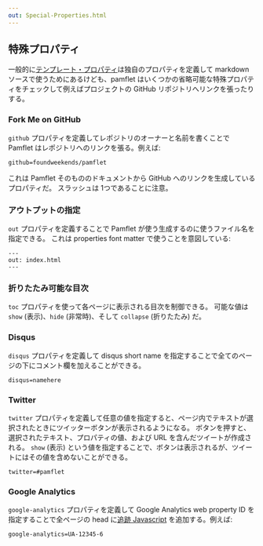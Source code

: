 ```yaml
---
out: Special-Properties.html
---
```


特殊プロパティ
------------

一般的に[テンプレート・プロパティ](Template-Properties.html)は独自のプロパティを定義して
markdown ソースで使うためにあるけども、pamflet はいくつかの省略可能な特殊プロパティをチェックして例えばプロジェクトの
GitHub リポジトリへリンクを張ったりする。

### Fork Me on GitHub

`github` プロパティを定義してレポジトリのオーナーと名前を書くことで
Pamflet はレポジトリへのリンクを張る。例えば:　

    github=foundweekends/pamflet

これは Pamflet そのもののドキュメントから GitHub へのリンクを生成しているプロパティだ。
スラッシュは 1つであることに注意。

### アウトプットの指定

`out` プロパティを定義することで Pamflet が使う生成するのに使うファイル名を指定できる。
これは properties font matter で使うことを意図している:

    ---
    out: index.html
    ---

### 折りたたみ可能な目次

`toc` プロパティを使って各ページに表示される目次を制御できる。
可能な値は `show` (表示)、`hide` (非常時)、そして `collapse` (折りたたみ) だ。

### Disqus

`disqus` プロパティを定義して disqus short name を指定することで全てのページの下にコメント欄を加えることができる。

    disqus=namehere

### Twitter

`twitter` プロパティを定義して任意の値を指定すると、ページ内でテキストが選択されたときにツイッターボタンが表示されるようになる。
ボタンを押すと、選択されたテキスト、プロパティの値、および URL を含んだツイートが作成される。
`show` (表示) という値を指定することで、ボタンは表示されるが、ツイートにはその値を含めないことができる。

    twitter=#pamflet

### Google Analytics

`google-analytics` プロパティを定義して Google Analytics web property ID
を指定することで全ページの head に[追跡 Javascript][ga] を追加する。例えば:


    google-analytics=UA-12345-6

[ga]: http://code.google.com/apis/analytics/docs/tracking/asyncTracking.html
